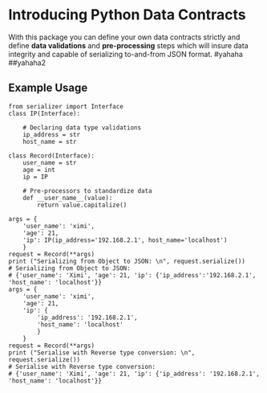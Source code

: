 # Introducing Python Data Contracts

With this package you can define your own data contracts strictly and define **data validations** and **pre-processing** steps which will insure data integrity and capable of serializing to-and-from JSON format. 
#yahaha
##yahaha2
## Example Usage 
    from serializer import Interface
    class IP(Interface):

        # Declaring data type validations
        ip_address = str
        host_name = str

    class Record(Interface):
        user_name = str
        age = int
        ip = IP

        # Pre-processors to standardize data
        def __user_name__(value):
            return value.capitalize()
            
    args = {
        'user_name': 'ximi', 
        'age': 21, 
        'ip': IP(ip_address='192.168.2.1', host_name='localhost')
        }
    request = Record(**args)
    print ("Serializing from Object to JSON: \n", request.serialize())
    # Serializing from Object to JSON:  
    # {'user_name': 'Ximi', 'age': 21, 'ip': {'ip_address':'192.168.2.1', 'host_name': 'localhost'}}
    args = {
        'user_name': 'ximi', 
        'age': 21, 
        'ip': {
            'ip_address': '192.168.2.1',
            'host_name': 'localhost'
            }
        }
    request = Record(**args)
    print ("Serialise with Reverse type conversion: \n", request.serialize())
    # Serialise with Reverse type conversion: 
    # {'user_name': 'Ximi', 'age': 21, 'ip': {'ip_address': '192.168.2.1', 'host_name': 'localhost'}}


